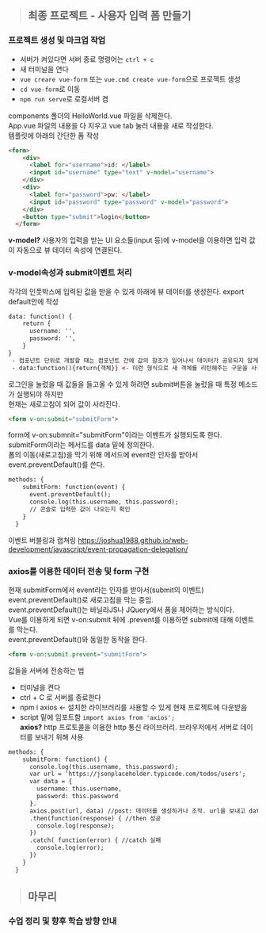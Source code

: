 > ## 최종 프로젝트 - 사용자 입력 폼 만들기
### 프로젝트 생성 및 마크업 작업
 - 서버가 켜있다면 서버 종료 명령어는 `ctrl + c`  
 - 새 터미널을 연다
 - `vue creare vue-form` 또는 `vue.cmd create vue-form`으로 프로젝트 생성   
 - `cd vue-form`로 이동  
 - `npm run serve`로 로컬서버 켬   
   
components 폴더의 HelloWorld.vue 파일을 삭제한다.  
App.vue 파일의 내용을 다 지우고 vue tab 눌러 내용을 새로 작성한다.   
템플릿에 아래의 간단한 폼 작성
```html
<form>
    <div>
      <label for="username">id: </label>
      <input id="username" type="text" v-model="username">
    </div>    
    <div>
      <label for="password">pw: </label>
      <input id="password" type="password" v-model="password">
    </div>
    <button type="submit">login</button>
  </form>
```
**v-model?** 사용자의 입력을 받는 UI 요소들(input 등)에 v-model을 이용하면 입력 값이 자동으로 뷰 데이터 속성에 연결된다.   

### v-model속성과 submit이벤트 처리
각각의 인풋박스에 입력된 값을 받을 수 있게 아래에 뷰 데이터를 생성한다.
export default안에 작성  
```html
data: function() {   
    return {
      username: '',
      password: '',
    }
}
 - 컴포넌트 단위로 개발할 때는 컴포넌트 간에 값의 참조가 일어나서 데이터가 공유되지 않게 
 - data:function(){return{객체}} <- 이런 형식으로 새 객체를 리턴해주는 구문을 사용한다
```
로그인을 눌렀을 때 값들을 들고올 수 있게 하려면 submit버튼을 눌렀을 때 특정 메소드가 실행되야 하지만    
현재는 새로고침이 되어 값이 사라진다.   
```html
<form v-on:submit="submitForm">
```
form에 v-on:submnit="submitForm"이라는 이벤트가 실행되도록 한다. submitForm이라는 메서드를 data 밑에 정의한다.   
폼의 이동(새로고침)을 막기 위해 메서드에 event란 인자를 받아서 event.preventDefault()를 쓴다.   
```html
methods: {
    submitForm: function(event) {
      event.preventDefault(); 
      console.log(this.username, this.password);
      // 콘솔로 입력한 값이 나오는지 확인 
    }
  }
```
이벤트 버블링과 캡쳐링 https://joshua1988.github.io/web-development/javascript/event-propagation-delegation/   

### axios를 이용한 데이터 전송 및 form 구현
현재 submitForm에서 event라는 인자를 받아서(submit의 이벤트) event.preventDefault()로 새로고침을 막는 중임.   
event.preventDefault()는 바닐라JS나 JQuery에서 폼을 제어하는 방식이다.  
Vue를 이용하게 되면 v-on:submit 뒤에 .prevent를 이용하면 submit에 대해 이벤트를 막는다.   
event.preventDefault()와 동일한 동작을 한다.   
``` html 
<form v-on:submit.prevent="submitForm">
```
    
값들을 서버에 전송하는 법   
 - 터미널을 켠다
 - ctrl + C 로 서버를 종료한다
 - npm i axios <- 설치한 라이브러리를 사용할 수 있게 현재 프로젝트에 다운받음
 - script 밑에 임포트함 `import axios from 'axios'; `   
**axios?** http 프로토콜을 이용한 http 통신 라이브러리. 브라우저에서 서버로 데이터를 보내기 위해 사용    
```html
methods: {
    submitForm: function() {
      console.log(this.username, this.password);
      var url = 'https://jsonplaceholder.typicode.com/todos/users';
      var data = {
        username: this.username,
        password: this.password
      }.
      axios.post(url, data) //post: 데이터를 생성하거나 조작. url을 보내고 data를 넘김
      .then(function(response) { //then 성공
        console.log(response);
      })
      .catch( function(error) { //catch 실패
        console.log(error);
      })
    }
  }
```
>## 마무리
### 수업 정리 및 향후 학습 방향 안내


